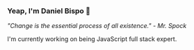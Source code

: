 ### Yeap, I'm Daniel Bispo :vulcan_salute:

*"Change is the essential process of all existence." - Mr. Spock*

I'm currently working on being JavaScript full stack expert.
